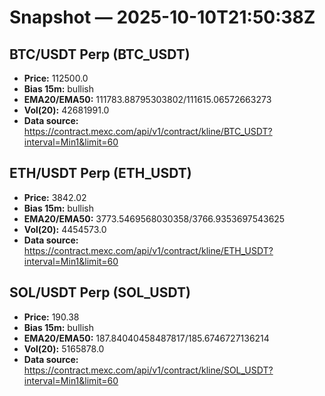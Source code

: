 # Snapshot — 2025-10-10T21:50:38Z

## BTC/USDT Perp (BTC_USDT)
- **Price:** 112500.0
- **Bias 15m:** bullish
- **EMA20/EMA50:** 111783.88795303802/111615.06572663273
- **Vol(20):** 42681991.0
- **Data source:** https://contract.mexc.com/api/v1/contract/kline/BTC_USDT?interval=Min1&limit=60

## ETH/USDT Perp (ETH_USDT)
- **Price:** 3842.02
- **Bias 15m:** bullish
- **EMA20/EMA50:** 3773.5469568030358/3766.9353697543625
- **Vol(20):** 4454573.0
- **Data source:** https://contract.mexc.com/api/v1/contract/kline/ETH_USDT?interval=Min1&limit=60

## SOL/USDT Perp (SOL_USDT)
- **Price:** 190.38
- **Bias 15m:** bullish
- **EMA20/EMA50:** 187.84040458487817/185.6746727136214
- **Vol(20):** 5165878.0
- **Data source:** https://contract.mexc.com/api/v1/contract/kline/SOL_USDT?interval=Min1&limit=60
